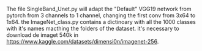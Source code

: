 The file SingleBand_Unet.py will adapt the "Default" VGG19 network from pytorch from 3 channels to 1 channel, changing the first conv from 3x64 to 1x64.
the ImageNet_class.py contains a dictinoary with all the 1000 classes with it's names macthing the folders of the dataset.
it's necessary to download de imaget 540k in https://www.kaggle.com/datasets/dimensi0n/imagenet-256.
